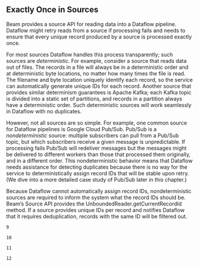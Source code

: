  ## Exactly Once in Sources

Beam provides a source API for reading data into a Dataflow pipeline.
Dataflow might retry reads from a source if processing fails and needs to
ensure that every unique record produced by a source is processed exactly
once.

For most sources Dataflow handles this process transparently; such sources
are _deterministic_. For example, consider a source that reads data out of files.
The records in a file will always be in a deterministic order and at
deterministic byte locations, no matter how many times the file is read. The
filename and byte location uniquely identify each record, so the service can
automatically generate unique IDs for each record. Another source that
provides similar determinism guarantees is Apache Kafka; each Kafka topic
is divided into a static set of partitions, and records in a partition always have
a deterministic order. Such deterministic sources will work seamlessly in
Dataflow with no duplicates.

However, not all sources are so simple. For example, one common source for
Dataflow pipelines is Google Cloud Pub/Sub. Pub/Sub is a _nondeterministic_
source: multiple subscribers can pull from a Pub/Sub topic, but which
subscribers receive a given message is unpredictable. If processing fails
Pub/Sub will redeliver messages but the messages might be delivered to
different workers than those that processed them originally, and in a different
order. This nondeterministic behavior means that Dataflow needs assistance
for detecting duplicates because there is no way for the service to
deterministically assign record IDs that will be stable upon retry. (We dive
into a more detailed case study of Pub/Sub later in this chapter.)

Because Dataflow cannot automatically assign record IDs, nondeterministic
sources are required to inform the system what the record IDs should be.
Beam’s Source API provides the UnboundedReader.getCurrentRecordId
method. If a source provides unique IDs per record and notifies Dataflow that
it requires deduplication, records with the same ID will be filtered out.

```
9
```
```
10
```
```
11
```
```
12
```

